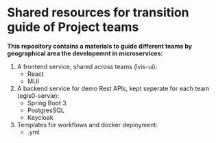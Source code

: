 # Shared resources for transition guide of Project teams
**This repository contains a materials to guide different teams by geographical area the developemnt in microservices:**
 1. A frontend service, shared across teams (lvis-ui):
    * React
    * MUI
 1. A backend service for demo Rest APIs, kept seperate for each team (egis0-servie):
    * Spring Boot 3
    * PostgresSQL
    * Keycloak
 1. Templates for workflows and docker deployment:
    * .yml
